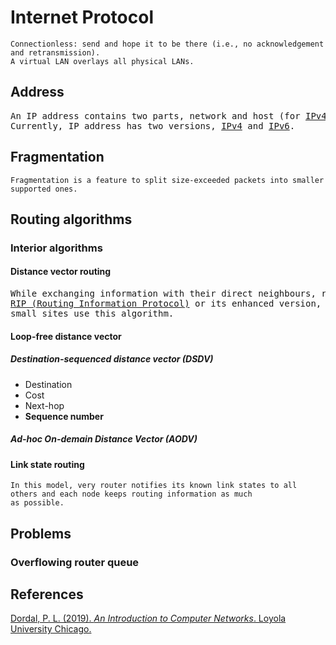 # Internet Protocol
```
Connectionless: send and hope it to be there (i.e., no acknowledgement and retransmission).  
A virtual LAN overlays all physical LANs.
```
## Address
<pre>An IP address contains two parts, network and host (for <a href="ipv4.md">IPv4</a> and interface identifier for <a href="ipv6.md">IPv6</a>). 
Currently, IP address has two versions, <a href="ipv4.md">IPv4</a> and <a href="ipv6.md">IPv6</a>.</pre>
## Fragmentation
```
Fragmentation is a feature to split size-exceeded packets into smaller supported ones.
```
## Routing algorithms
### Interior algorithms
#### Distance vector routing
<pre>
While exchanging information with their direct neighbours, routers build their forwarding tables periodically using 
<a href="rip.md">RIP (Routing Information Protocol)</a> or its enhanced version, <a href="eigrp.md">EIGRP (Enhanced Interior Gateway Routing Protocol</a>. Usually, 
small sites use this algorithm.
</pre>
#### Loop-free distance vector
##### Destination-sequenced distance vector (DSDV)
- Destination
- Cost
- Next-hop
- **Sequence number**
##### Ad-hoc On-demain Distance Vector (AODV)
#### Link state routing
```
In this model, very router notifies its known link states to all others and each node keeps routing information as much 
as possible. 
```
## Problems
### Overflowing router queue
## References
[Dordal, P. L. (2019). *An Introduction to Computer Networks*. Loyola University Chicago.](http://intronetworks.cs.luc.edu/)
